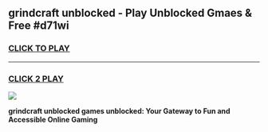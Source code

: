 
## grindcraft unblocked - Play Unblocked Gmaes & Free #d71wi
<h3>
<a href="https://news.freeplayer.one?title=grindcraft_unblocked&ref=24F">CLICK TO PLAY</a></h3>
<hr>

<h3>
<a href="https://news.freeplayer.one?title=grindcraft_unblocked&ref=24F">CLICK 2 PLAY</a>
  
</h3>

<a href="https://news.freeplayer.one?title=grindcraft_unblocked&ref=24F/"><img src="https://clearcache.store/games.png"></a>


**grindcraft unblocked games unblocked: Your Gateway to Fun and Accessible Online Gaming**
